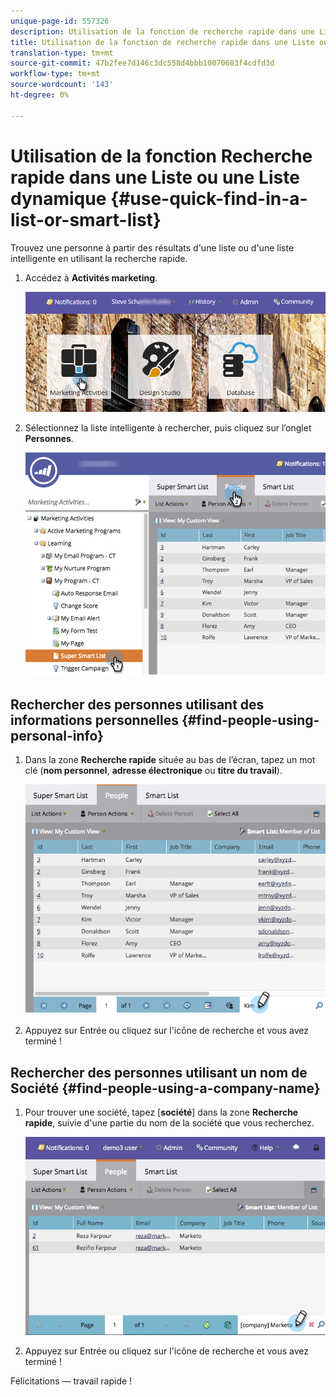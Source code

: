```yaml
---
unique-page-id: 557326
description: Utilisation de la fonction de recherche rapide dans une Liste ou une Liste dynamique - Documentation du marketing - Documentation du produit
title: Utilisation de la fonction de recherche rapide dans une Liste ou une Liste dynamique
translation-type: tm+mt
source-git-commit: 47b2fee7d146c3dc558d4bbb10070683f4cdfd3d
workflow-type: tm+mt
source-wordcount: '143'
ht-degree: 0%

---
```



# Utilisation de la fonction Recherche rapide dans une Liste ou une Liste dynamique {#use-quick-find-in-a-list-or-smart-list}

Trouvez une personne à partir des résultats d&#39;une liste ou d&#39;une liste intelligente en utilisant la recherche rapide.

1. Accédez à **Activités marketing**.

   ![](assets/login-marketing-activities.png)

1. Sélectionnez la liste intelligente à rechercher, puis cliquez sur l’onglet **Personnes**.

   ![](assets/smartlistpeople.png)

## Rechercher des personnes utilisant des informations personnelles {#find-people-using-personal-info}

1. Dans la zone **Recherche rapide** située au bas de l’écran, tapez un mot clé (**nom personnel**, **adresse électronique** ou **titre du travail**).

   ![](assets/searchpeople.png)

1. Appuyez sur Entrée ou cliquez sur l&#39;icône de recherche et vous avez terminé !

## Rechercher des personnes utilisant un nom de Société {#find-people-using-a-company-name}

1. Pour trouver une société, tapez [**société**] dans la zone **Recherche rapide**, suivie d&#39;une partie du nom de la société que vous recherchez.

   ![](assets/supersmartlistsearch.jpg)

1. Appuyez sur Entrée ou cliquez sur l&#39;icône de recherche et vous avez terminé !

Félicitations — travail rapide !

